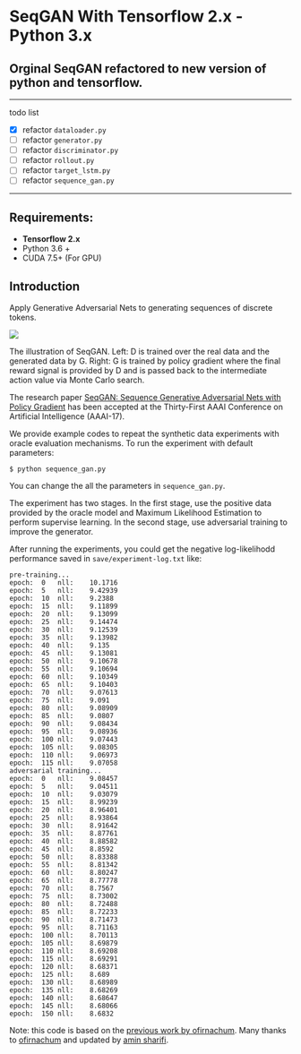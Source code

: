 # SeqGAN With Tensorflow 2.x - Python 3.x
## Orginal SeqGAN refactored to new version of python and tensorflow.
---
todo list 
- [x] refactor  `dataloader.py`
- [ ] refactor  `generator.py`
- [ ] refactor  `discriminator.py`
- [ ] refactor `rollout.py`
- [ ] refactor `target_lstm.py`
- [ ] refactor `sequence_gan.py`
---
## Requirements: 
* **Tensorflow 2.x**
* Python 3.6 +
* CUDA 7.5+ (For GPU)

## Introduction
Apply Generative Adversarial Nets to generating sequences of discrete tokens.

![](https://github.com/LantaoYu/SeqGAN/blob/master/figures/seqgan.png)

The illustration of SeqGAN. Left: D is trained over the real data and the generated data by G. Right: G is trained by policy gradient where the final reward signal is provided by D and is passed back to the intermediate action value via Monte Carlo search.  

The research paper [SeqGAN: Sequence Generative Adversarial Nets with Policy Gradient](http://arxiv.org/abs/1609.05473) has been accepted at the Thirty-First AAAI Conference on Artificial Intelligence (AAAI-17).

We provide example codes to repeat the synthetic data experiments with oracle evaluation mechanisms.
To run the experiment with default parameters:
```
$ python sequence_gan.py
```
You can change the all the parameters in `sequence_gan.py`.

The experiment has two stages. In the first stage, use the positive data provided by the oracle model and Maximum Likelihood Estimation to perform supervise learning. In the second stage, use adversarial training to improve the generator.

After running the experiments, you could get the negative log-likelihodd performance saved in `save/experiment-log.txt` like:
```
pre-training...
epoch:	0	nll:	10.1716
epoch:	5	nll:	9.42939
epoch:	10	nll:	9.2388
epoch:	15	nll:	9.11899
epoch:	20	nll:	9.13099
epoch:	25	nll:	9.14474
epoch:	30	nll:	9.12539
epoch:	35	nll:	9.13982
epoch:	40	nll:	9.135
epoch:	45	nll:	9.13081
epoch:	50	nll:	9.10678
epoch:	55	nll:	9.10694
epoch:	60	nll:	9.10349
epoch:	65	nll:	9.10403
epoch:	70	nll:	9.07613
epoch:	75	nll:	9.091
epoch:	80	nll:	9.08909
epoch:	85	nll:	9.0807
epoch:	90	nll:	9.08434
epoch:	95	nll:	9.08936
epoch:	100	nll:	9.07443
epoch:	105	nll:	9.08305
epoch:	110	nll:	9.06973
epoch:	115	nll:	9.07058
adversarial training...
epoch:	0	nll:	9.08457
epoch:	5	nll:	9.04511
epoch:	10	nll:	9.03079
epoch:	15	nll:	8.99239
epoch:	20	nll:	8.96401
epoch:	25	nll:	8.93864
epoch:	30	nll:	8.91642
epoch:	35	nll:	8.87761
epoch:	40	nll:	8.88582
epoch:	45	nll:	8.8592
epoch:	50	nll:	8.83388
epoch:	55	nll:	8.81342
epoch:	60	nll:	8.80247
epoch:	65	nll:	8.77778
epoch:	70	nll:	8.7567
epoch:	75	nll:	8.73002
epoch:	80	nll:	8.72488
epoch:	85	nll:	8.72233
epoch:	90	nll:	8.71473
epoch:	95	nll:	8.71163
epoch:	100	nll:	8.70113
epoch:	105	nll:	8.69879
epoch:	110	nll:	8.69208
epoch:	115	nll:	8.69291
epoch:	120	nll:	8.68371
epoch:	125	nll:	8.689
epoch:	130	nll:	8.68989
epoch:	135	nll:	8.68269
epoch:	140	nll:	8.68647
epoch:	145	nll:	8.68066
epoch:	150	nll:	8.6832
```

Note: this code is based on the [previous work by ofirnachum](https://github.com/ofirnachum/sequence_gan). Many thanks to [ofirnachum](https://github.com/ofirnachum) and updated by [amin sharifi](https://github.com/bigmpc/).
